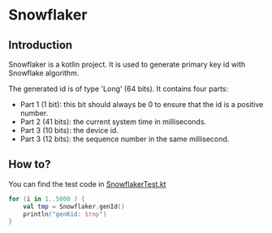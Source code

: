 # Snowflaker


## Introduction

Snowflaker is a kotlin project. It is used to generate primary key id with Snowflake algorithm.

The generated id is of type 'Long' (64 bits). It contains four parts:

- Part 1 (1 bit):   this bit should always be 0 to ensure that the id is a positive number.
- Part 2 (41 bits): the current system time in milliseconds.
- Part 3 (10 bits): the device id.
- Part 3 (12 bits): the sequence number in the same millisecond.

## How to?

You can find the test code in [SnowflakerTest.kt][1]

```kt
for (i in 1..5000 ) {
    val tmp = Snowflaker.genId()
    println("genKid: $tmp")
}
```


[1]:	https://github.com/kmvdata/snowflaker/blob/master/common/src/test/java/com/kmvdata/kotlin/SnowflakerTest.kt "[SnowflakerTest.kt]"